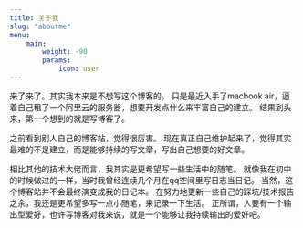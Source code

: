 ```yaml
---
title: 关于我
slug: "aboutme"
menu:
    main: 
        weight: -90
        params:
            icon: user
---
```


来了来了。其实我本来是不想写这个博客的。
只是最近入手了macbook air，逼着自己租了一个阿里云的服务器，想要开发点什么来丰富自己的建立。
结果到头来，第一个想到的就是写博客了。

之前看到别人自己的博客站，觉得很厉害。
现在真正自己维护起来了，觉得其实最难的不是建立，而是能够持续的写文章，写出自己想要的好文章。

相比其他的技术大佬而言，我其实是更希望写一些生活中的随笔。
就像我在初中的时候做过的一样，当时我曾经连续几个月在qq空间里写日志当日记。
当然，这个博客站并不会最终演变成我的日记本。
在努力地更新一些自己的踩坑/技术报告之余，我还是更希望多写一点小随笔，来记录一下生活。
正所谓，人要有一个输出型爱好，也许写博客对我来说，就是一个能够让我持续输出的爱好吧。
